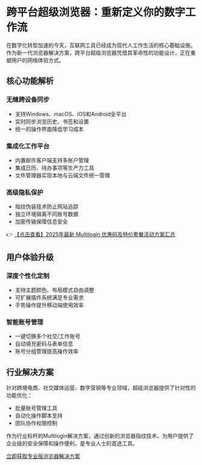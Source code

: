 # 跨平台超级浏览器：重新定义你的数字工作流

在数字化转型加速的今天，互联网工具已经成为现代人工作生活的核心基础设施。作为新一代浏览器解决方案，跨平台超级浏览器凭借其革命性的功能设计，正在重塑用户的网络体验方式。

## 核心功能解析

### 无缝跨设备同步
- 支持Windows、macOS、iOS和Android全平台
- 实时同步浏览历史、书签和设置
- 统一的操作界面降低学习成本

### 集成化工作平台
- 内置邮件客户端支持多账户管理
- 集成日历、待办事项等生产力工具
- 文件管理器实现本地与云端文件统一管理

### 高级隐私保护
- 指纹伪装技术防止网站追踪
- 独立环境隔离不同账号数据
- 加密传输保障信息安全

👉 [【点击查看】2025年最新 Multilogin 优惠码及特价套餐活动方案汇总](https://bit.ly/multIlogin)

## 用户体验升级

### 深度个性化定制
- 支持主题颜色、布局模式自由调整
- 可扩展插件系统满足专业需求
- 手势操作提升移动端使用效率

### 智能账号管理
- 一键切换多个社交/工作账号
- 自动填充密码与表单信息
- 账号分组管理提高操作效率

## 行业解决方案

针对跨境电商、社交媒体运营、数字营销等专业领域，超级浏览器提供了针对性的功能优化：

- 批量账号管理工具
- 自动化操作脚本支持
- 团队协作权限控制

作为行业标杆的Multilogin解决方案，通过创新的浏览器指纹技术，为用户提供了企业级的安全保障和操作便利，是专业人士的首选工具。

[立即获取专业版浏览器解决方案](https://bit.ly/multIlogin)